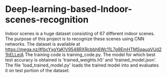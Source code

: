 # Deep-learning-based-Indoor-scenes-recognition
Indoor scenes is a huge dataset consisting of 67 different indoor scenes. The purpose of this project is to recognize these scenes using CNN networks. The dataset is available at https://mega.nz/#!bcYxgYaK!V9548RXRcbbh6Wc11L7g9EmHTMSqauqVUd21hELLeiA
The training code is training_code.py. The model for which best test accuracy is obtained is 'trained_weights.h5' and 'trained_model.json'. The file 'load_trained_model.py' loads the trained model into and evaluates it on test portion of the dataset.
